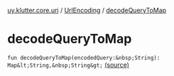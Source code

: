 [uy.klutter.core.uri](../index.md) / [UrlEncoding](index.md) / [decodeQueryToMap](.)


# decodeQueryToMap

`fun decodeQueryToMap(encodedQuery:&nbsp;String): Map&lt;String,&nbsp;String&gt;` [(source)](https://github.com/kohesive/klutter/blob/master/core-jdk6/src/main/kotlin/uy/klutter/core/uri/UrlEncoding.kt#L455)


